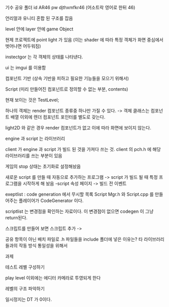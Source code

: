 기수 공유 폴더
id AR46
pw djthxmfkr46 (어소트락 영어로 한뒤 46)

언리얼과 유니티 혼합 된 구조를 잡음

level 안에 layer 안에 game Object

현제 프로젝트에 point light 가 있음 (이는 shader 에 따라 특정 객체가 화면 중심에서 벗어나면 어두워짐)

instectgor 는 각 객체의 상태를 나타낸다.

ui 는 imgui 를 이용함

컴포넌트 기반 (상속 기반을 피하고 필요한 기능들을 모으기 위해서)

Script (미리 만들어진 컴포넌트로 정의할 수 없는 부분\, contents)

현재 보이는 것은 TestLevel;

하나의 객체는 render 컴포넌트 종류중 하나만 가질 수 있다.
-> 객체 클래스는 컴포넌트 배열 이외에 렌더 컴포넌트 포인터를 별도로 갖는다.

light2D 와 같은 경우 render 컴포넌트가 없고 이에 따라 화면에 보이지 않는다.

engine 과 script 는 라이브러리

client 가 engine 과 script 가 빌드 된 것을 가져다 쓰는 것.
client 의 pch.h 에 해당 라이브러리를 쓰는 부분이 있음

게임의 stop 상태는 초기화로 설정해놨음

새로운 script 를 만들 때 자동으로 추가하는 프로그램
-> script 가 빌드 될 때 특정 프로그램을 시작하게 해 놨음
-script 속성 페이지 -> 빌드 전 이벤트 

exeptlist : code generation 에서 무시할 목록
Script Mgr.h 와 Script.cpp 를 만들어주는 플레이어가 CodeGenerator 이다.

scriptlist 는 변경점을 확인하는 자료이다. 이 변경점이 없으면 codegen 이 그냥 return된다.

스크립트를 만들어 보면
스크립트 추가
-> 

공유 항목이 아닌 배치 파일로 .h 파일들을 include 폴더에 넣은 이유는?
타 라이브러리 들과의 작동 방식 통일성을 위해서


과제

테스트 레벨 구성하기

play level 이외에는 에디터 카메라로 투영되게 한다

레벨의 구조 파악하기

일시정지는 DT 가 0이다.

